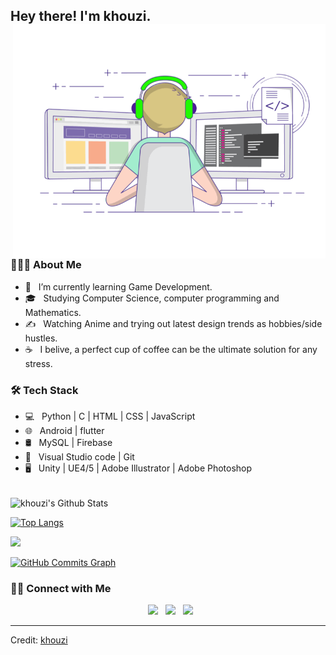 

<h2> Hey there! I'm khouzi.
<img align="right" alt="GIF" src="https://raw.githubusercontent.com/devSouvik/devSouvik/master/gif3.gif" width="500"/>

<h3> 👨🏻‍💻 About Me </h3>

- 🔭 &nbsp; I’m currently learning Game Development.
- 🎓 &nbsp; Studying Computer Science, computer programming and Mathematics.
- ✍️ &nbsp; Watching Anime and trying out latest design trends as hobbies/side hustles.
- ☕ &nbsp; I belive, a perfect cup of coffee can be the ultimate solution for any stress. 

<h3>🛠 Tech Stack</h3>

- 💻 &nbsp; Python | C | HTML | CSS | JavaScript 
- 🌐 &nbsp; Android | flutter 
- 🛢 &nbsp; MySQL | Firebase 
- 🔧 &nbsp; Visual Studio code | Git
- 🖥 &nbsp; Unity | UE4/5 | Adobe Illustrator | Adobe Photoshop

<br>

<!-- ![khouzi's Github Stats](https://github-readme-stats.vercel.app/api?username=khouzi&show_icons=true&title_color=fff&icon_color=79ff97&text_color=9f9f9f&bg_color=151515) -->
<img align="center" src="https://github-readme-stats.vercel.app/api?username=khouzi&include_all_commits=true&count_private=true&show_icons=true&line_height=20&title_color=7A7ADB&icon_color=2234AE&text_color=D3D3D3&bg_color=0,000000,130F40" alt="khouzi's Github Stats">

</br>


[![Top Langs](https://github-readme-stats.vercel.app/api/top-langs/?username=khouzi&layout=compact&text_color=2234AE&bg_color=130F40)](https://github.com/khouzi/github-readme-stats)

<a href="http://www.github.com/khouzi"><img src="https://github-readme-streak-stats.herokuapp.com/?user=khouzi&stroke=ffffff&background=130F40&ring=2234AE&fire=2234AE&currStreakNum=ffffff&currStreakLabel=0891b2&sideNums=ffffff&sideLabels=ffffff&dates=ffffff&hide_border=true" /></a>

<a href="http://www.github.com/khouzi"><img src="https://activity-graph.herokuapp.com/graph?username=khouzi&bg_color=130F40&color=ffffff&line=0891b2&point=ffffff&area_color=1c1917&area=true&hide_border=true&custom_title=GitHub%20Commits%20Graph" alt="GitHub Commits Graph" /></a>

<h3> 🤝🏻 Connect with Me </h3>

<p align="center">
&nbsp; <a href="https://www.facebook.com/luffy.bsd/" target="_blank" rel="noopener noreferrer"><img src="https://img.icons8.com/plasticine/100/000000/facebook-new.png" width="50" /></a>  
&nbsp; <a href="https://www.linkedin.com/in/khouzemboussaid/" target="_blank" rel="noopener noreferrer"><img src="https://img.icons8.com/plasticine/100/000000/linkedin.png" width="50" /></a>
&nbsp; <a href="mailto:khouzem.boussaid@gmail.com" target="_blank" rel="noopener noreferrer"><img src="https://img.icons8.com/plasticine/100/000000/gmail.png"  width="50" /></a>
</p>


----
Credit: [khouzi](https://github.com/khouzi)
